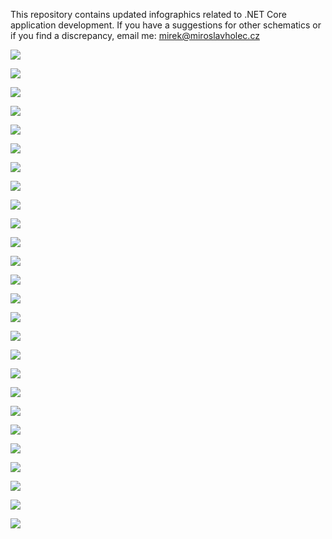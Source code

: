 This repository contains updated infographics related to .NET Core application development. If you have a suggestions for other schematics or if you find a discrepancy, email me: mirek@miroslavholec.cz


![](schema-asp-net-core-mvc/Snímek1.png)

![](schema-asp-net-core-mvc/Snímek2.png)

![](schema-asp-net-core-mvc/Snímek3.png)

![](schema-asp-net-core-mvc/Snímek4.png)

![](schema-asp-net-core-mvc/Snímek5.png)

![](schema-asp-net-core-mvc/Snímek6.png)

![](schema-asp-net-core-mvc/Snímek7.png)

![](schema-asp-net-core-mvc/Snímek8.png)

![](schema-asp-net-core-mvc/Snímek9.png)

![](schema-asp-net-core-mvc/Snímek10.png)

![](schema-asp-net-core-mvc/Snímek11.png)

![](schema-asp-net-core-mvc/Snímek12.png)

![](schema-asp-net-core-mvc/Snímek13.png)

![](schema-asp-net-core-mvc/Snímek14.png)

![](schema-asp-net-core-mvc/Snímek15.png)

![](schema-asp-net-core-mvc/Snímek16.png)

![](schema-rest-api/Snímek1.png)

![](schema-rest-api/Snímek2.png)

![](schema-rest-api/Snímek3.png)

![](schema-rest-api/Snímek4.png)

![](schema-rest-api/Snímek5.png)

![](schema-rest-api/Snímek6.png)

![](schema-rest-api/Snímek7.png)

![](schema-rest-api/Snímek8.png)

![](schema-rest-api/Snímek9.png)

![](schema-rest-api/Snímek10.png)



